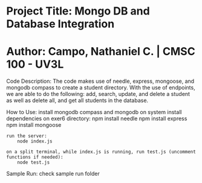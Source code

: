 # Project Title: Mongo DB and Database Integration
# Author: Campo, Nathaniel C. | CMSC 100 - UV3L

Code Description:
    The code makes use of needle, express, mongoose, and mongodb compass to create a student directory.
    With the use of endpoints, we are able to do the following: add, search, update, and delete a student as well as
    delete all, and get all students in the database.

How to Use:
    install mongodb compass and mongodb on system
    install dependencies on exer6 directory:
        npm install needle
        npm install express
        npm install mongoose
    
    run the server:
        node index.js

    on a split terminal, while index.js is running, run test.js (uncomment functions if needed):
        node test.js

Sample Run:
    check sample run folder
